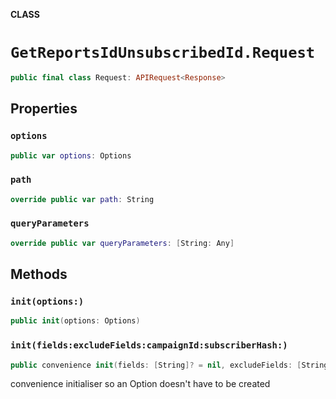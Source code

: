**CLASS**

# `GetReportsIdUnsubscribedId.Request`

```swift
public final class Request: APIRequest<Response>
```

## Properties
### `options`

```swift
public var options: Options
```

### `path`

```swift
override public var path: String
```

### `queryParameters`

```swift
override public var queryParameters: [String: Any]
```

## Methods
### `init(options:)`

```swift
public init(options: Options)
```

### `init(fields:excludeFields:campaignId:subscriberHash:)`

```swift
public convenience init(fields: [String]? = nil, excludeFields: [String]? = nil, campaignId: String, subscriberHash: String)
```

convenience initialiser so an Option doesn't have to be created
